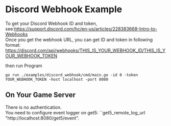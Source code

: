 # Discord Webhook Example

To get your Discord Webhook ID and token, see:https://support.discord.com/hc/en-us/articles/228383668-Intro-to-Webhooks  
Once you get the webhook URL, you can get ID and token in following format:  
https://discord.com/api/webhooks/THIS_IS_YOUR_WEBHOOK_ID/THIS_IS_YOUR_WEBHOOK_TOKEN

then run Program

``go run ./examples/discord_webhook/cmd/main.go -id 0 -token YOUR_WEBHOOK_TOKEN -host localhost -port 8080 ``

## On Your Game Server
There is no authentication.  
You need to configure event logger on get5: ``get5_remote_log_url "http://localhost:8080/get5/event".  
